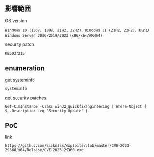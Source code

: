 ## 影響範囲
OS version
```
Windows 10 (1607, 1809, 21H2, 22H2)、Windows 11 (21H2, 22H2)、および Windows Server 2016/2019/2022（x86/x64/ARM64)
```

security patch
```
KB5027215
```

## enumeration
get systeminfo
```
systeminfo
```

get security patches
```
Get-CimInstance -Class win32_quickfixengineering | Where-Object { $_.Description -eq "Security Update" }
```

## PoC
link
```
https://github.com/sickn3ss/exploits/blob/master/CVE-2023-29360/x64/Release/CVE-2023-29360.exe
```

